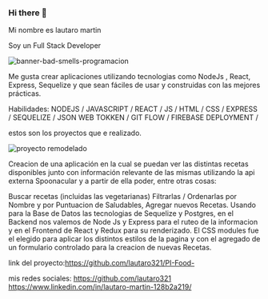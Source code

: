 ### Hi there 👋

Mi nombre es lautaro martin

Soy un Full Stack Developer

![banner-bad-smells-programacion](https://user-images.githubusercontent.com/86445983/159589208-bca8a408-0fcc-47e4-85ac-ac9c069f1aca.jpg)

Me gusta crear aplicaciones utilizando tecnologias como NodeJs , React, Express, Sequelize y que sean fáciles de usar y construidas con las mejores prácticas.

Habilidades: NODEJS / JAVASCRIPT / REACT / JS / HTML / CSS / EXPRESS / SEQUELIZE / JSON WEB TOKKEN / GIT FLOW / FIREBASE DEPLOYMENT /

estos son los proyectos que e realizado.

![proyecto remodelado](https://user-images.githubusercontent.com/86445983/160482140-c3bfad53-1d7f-4934-8319-bdb07b6badfa.png)



Creacion de una aplicación en la cual se puedan ver las distintas recetas disponibles junto con información relevante de las mismas utilizando la api externa Spoonacular y a partir de ella poder, entre otras cosas:

Buscar recetas (incluidas las vegetarianas)
Filtrarlas / Ordenarlas por Nombre y por Puntuacion de Saludables,
Agregar nuevos Recetas.
Usando para la Base de Datos las tecnologias de Sequelize y Postgres, en el Backend nos valemos de Node Js y Express para el ruteo de la informacion y en el Frontend de React y Redux para su renderizado. El CSS modules fue el elegido para aplicar los distintos estilos de la pagina y con el agregado de un formulario controlado para la creacion de nuevas Recetas.

link del proyecto:https://github.com/lautaro321/PI-Food-


mis redes sociales:
https://github.com/lautaro321
https://www.linkedin.com/in/lautaro-martin-128b2a219/
